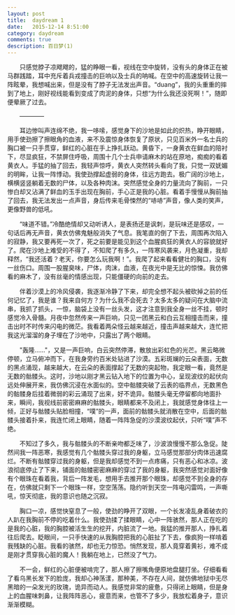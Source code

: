 ```yaml
---
layout: post
title:  daydream 1
date:   2015-12-14 8:51:00
category: daydream
comments: true
description: 百日梦(1)
---
```

&emsp;&emsp;只感觉脖子凉飕飕的，猛的睁眼一看，视线在空中旋转，没有头的身体正在被马群践踏，耳中充斥着兵戎撞击的巨响以及士兵的呐喊。在空中的高速旋转让我一阵眩晕，我想喊出来，但是没有了脖子无法发出声音。“duang”，我的头重重的摔到了地上，刚好视线能看到变成了肉泥的身体，只想“为什么我还没死啊！”，随即便晕厥了过去。

&emsp;&emsp;————

&emsp;&emsp;耳边惨叫声连绵不绝，我一哆嗦，感觉身下的沙地是如此的炽热，睁开眼睛，用手使劲擦了擦眼角的血液，来不及震惊身体恢复了原状，只见百米外一名士兵的胸口被一只手贯穿，鲜红的心脏在手上挣扎跃动。黄昏下，一身黄衣在鲜血的陪衬下，尽显疯狂，不禁屏住呼吸，周围十几个士兵申请麻木的站在原地，痴痴的看着黄衣人。手猛的抽了回去，我轻声惊呼，黄衣人突然转头看向了我，只觉一双妩媚的明眸，让我一阵悸动。我使劲撑起虚弱的身体，往远方跑去。极广阔的沙地上，横横竖竖躺着无数的尸体，以及各种肉沫。突然感觉全身的力量流向了胸前，一只惨白却又沾满了鲜血的玉手出现在胸前，手心正是我的心脏。看着手慢慢从胸前抽了回去，我无法发出一点声音，身后传来毛骨悚然的“哧哧”声音，像人类的笑声，更像野兽的低吼。

&emsp;&emsp;“味道不错。”冷酷绝情却又动听诱人，是表扬还是讽刺，是玩味还是感叹，一句话后再无声音，黄衣仿佛鬼魅般消失了气息。我笔直的倒了下去，周围再次陷入的寂静，我又要再死一次了，死之前要是能见到这个血腥疯狂的黄衣人的容貌就好了。爬在沙地上难受的不得了，不知爬了有多久，一阵寒风袭来，月色凝重，我却释然，“我还活着？老天，你要怎么玩我啊！”。我爬了起来看看健壮的胸口，没有一丝伤口。周围一股腥臭味，尸体，肉沫，血液，在夜光中是无比的惊悚。我仿佛看的麻木了，没有丝毫的情感出现，只能僵硬的向前的走去。

&emsp;&emsp;伴着沙漠上的冷风侵袭，我逐渐冷静了下来，却完全想不起头被砍掉之前的任何记忆了，我是谁？我来自何方？为什么我不会死去？太多太多的疑问在大脑中流串，我抓了抓头，一惊，脑袋上没有一丝头发，这才注意到我全身一丝不挂，顿时感觉冷入骨髓。月夜中忽然传来一声巨响，只见一团黑云和白云互相撞击而来，撞击出时不时传来闪电的微茫。我看着两朵怪云越来越近，撞击声越来越大，连忙把我这光溜溜的身子埋在了沙地中，只露出了两个眼睛。

&emsp;&emsp;"轰隆……"，又是一声巨响，白云突然停滞，散放出彩虹色的光芒。黑云略微停顿，立马俯冲而下，在我身旁约百米处钻进了沙漠。五彩斑斓的云朵表面，无数的黑点涌现，越来越大，在云朵的表面撑起了无数的突起物，我定眼一看，竟然是无数的骷髅头。这时，沙地以刚才黑云钻入地下的位置为中心，呈现波纹的起伏向远处伸展开来，我仿佛沉浸在水面似的。空中骷髅突破了云表的临界点，无数黑色的骷髅身后挂着微弱的彩云涌现了出来，好不诡异。骷髅头毫无停留都向地面扑来，瞬间，我视线前密密麻麻的骷髅头，眼睛都来不及闭上，我就感觉身体往上一倾，正好与骷髅头贴脸相撞，“噗”的一声，面前的骷髅头就消散在空中，后面的骷髅头接着扑来，我连忙闭上眼睛，随着一阵阵急促的沙漠波纹起伏，只听“噗”声不绝。

&emsp;&emsp;不知过了多久，我与骷髅头的不断亲吻都乏味了，沙波浪慢慢不那么急促。陡然间我一阵恶寒，我感觉有几个骷髅头穿过我的身躯，立马感觉那部分肉体迅速腐烂。不断有骷髅穿过我的身躯，但是我却感觉不到一点疼痛，只有恶心和冰凉。波浪彻底停止了下来，铺面的骷髅密密麻麻的穿过了我的身躯，我突然感觉对面好像有个眼珠在看着我，背后一阵发毛，想用手去推开那个眼珠，却感觉不到全身的存在，仿佛就只剩下一个眼珠一样，空空荡荡。隐约听到天空一阵电闪雷鸣，一声嘶吼，惊天彻底，我的意识也随之沉寂。

&emsp;&emsp;胸口一凉，感觉快窒息了一般，使劲的睁开了双眼，一个长发凌乱身着破衣的人趴在我胸前不停的吃着什么。我使劲揉了揉眼睛，心中一阵骇然，那人正在吃的是我的心脏，我的胸腔被活生生的挖开，内脏流了一地。我猛的推开那人，挣扎着往后爬去。眨眼间，一只手快速的从我胸腔把我的心脏扯了下去，像疯狗一样啃着我残缺的心脏。我看的骇然，却也无力惊恐。悄然发现，那人竟穿着黄衫，难不成是刚才贯穿我心脏的魔人！我躺在地上，已然没了气力。

&emsp;&emsp;不一会，鲜红的心脏便被啃完了，那人擦了擦嘴角便原地盘腿打坐。仔细看看了看乌黑长发下的脸庞，我却心神荡漾，那种美，不存在人间，就仿佛地狱中无尽黑暗的一朵发光的玫瑰，诡异而动人。我感觉非常的疲惫，只得闭上眼睛，但是身上的血腥味刺鼻，让我阵阵恶心，疲意而来，也管不了多少，我放松着身子，意识渐渐模糊。

&emsp;&emsp;